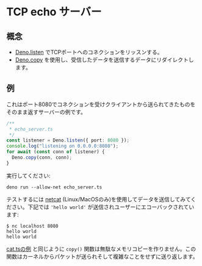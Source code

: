 <!-- # TCP echo server -->
# TCP echo サーバー

<!-- ## Concepts -->
## 概念

<!--
- Listening for TCP port connections with
  [Deno.listen](https://doc.deno.land/builtin/stable#Deno.listen).
- Use [Deno.copy](https://doc.deno.land/builtin/stable#Deno.copy) to take
  inbound data and redirect it to be outbound data.
-->
- [Deno.listen](https://doc.deno.land/builtin/stable#Deno.listen) でTCPポートへのコネクションをリッスンする。
- [Deno.copy](https://doc.deno.land/builtin/stable#Deno.copy) を使用し、受信したデータを送信するデータにリダイレクトします。

<!-- ## Example -->
## 例

<!--
This is an example of a server which accepts connections on port 8080, and
returns to the client anything it sends.
-->
これはポート8080でコネクションを受けクライアントから送られてきたものをそのまま返すサーバーの例です。

```ts
/**
 * echo_server.ts
 */
const listener = Deno.listen({ port: 8080 });
console.log("listening on 0.0.0.0:8080");
for await (const conn of listener) {
  Deno.copy(conn, conn);
}
```

<!-- Run with: -->
実行してください:

```shell
deno run --allow-net echo_server.ts
```

<!--
To test it, try sending data to it with
[netcat](https://en.wikipedia.org/wiki/Netcat) (Linux/MacOS only). Below
`'hello world'` is sent over the connection, which is then echoed back to the
user:
-->
テストするには [netcat](https://en.wikipedia.org/wiki/Netcat) (Linux/MacOSのみ)を使用してデータを送信してみてください。下記では `'hello world'` が送信されユーザーにエコーバックされています:

```shell
$ nc localhost 8080
hello world
hello world
```

<!--
Like the [cat.ts example](./unix_cat.md), the `copy()` function here also does
+not make unnecessary memory copies. It receives a packet from the kernel and
+sends back, without further complexity.
-->
[cat.tsの例](./unix_cat.md) と同じように `copy()` 関数は無駄なメモリコピーを作りません。この関数はカーネルからパケットが送られそして複雑なことをせずに送り返します。
